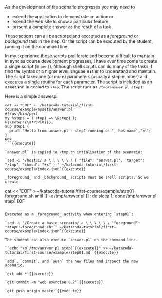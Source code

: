 As the development of the scenario progresses you may need to

* extend the application to demonstrate an action or
* extend the web site to show a particular feature
* present a complete answer as the result of a task

These actions can all be scripted and executed as a _foreground_ or _backgound_ task in the step. Or the script can be executed by the student, running it on the command line.

In my experience these scripts proliferate and become difficult to maintain in sync as course development progresses, I have over time come to create a single script (in `perl`). Although shell scripts can do many of the tasks, I find the syntax of a higher level languae easier to understand and maintain. The script takes one (or more) parameters (usually a step number) and executes a single routine for each parameter. The script is included as an asset and is copied to `/tmp`. The script runs as `/tmp/answer.pl step1`.

Here is a simple answer.pl:

```
cat << "EOF" > ~/katacoda-tutorial/first-course/example/assets/answer.pl
#!/usr/bin/perl
my %steps = ( step1 => \&step1 );
&{\$steps{\$ARGV[0]}};
sub step1 {
  print "Hello from answer.pl - step1 running on ",`hostname`,"\n";
}
EOF
```{{execute}}

`answer.pl` is copied to /tmp on intialisation of the scenario:

`sed -i '/host01/ a \ \ \ \ \ \ { "file": "answer.pl", "target": "/tmp", "chmod": "+x" },' ~/katacoda-tutorial/first-course/example/index.json`{{execute}}

_foreground_ and _background_ scripts must be shell scripts. So we create:

```
   cat << "EOF" > ~/katacoda-tutorial/first-course/example/step01-foreground.sh
until [[ -e /tmp/answer.pl ]] ; do sleep 1; done
/tmp/answer.pl step1
EOF
```{{execute}}

Executed as a _foreground_ activity when entering `step01`:

`sed -i '/Create a basic scenario/ a \ \ \ \ \ \ "foreground": "step01-foreground.sh",' ~/katacoda-tutorial/first-course/example/index.json`{{execute}}

The student can also execute `answer.pl` on the command line.

``echo "\n`/tmp/answer.pl step1`{{execute}}" >> ~/katacoda-tutorial/first-course/example/step01.md``{{execute}}

`add`, `commit`, and `push` the new files and inspect the new scenario.

`git add *`{{execute}}

`git commit -m "web exercise 0.2"`{{execute}}

`git push origin master`{{execute}}

